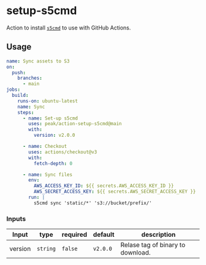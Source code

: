 # setup-s5cmd

Action to install [`s5cmd`](https://github.com/peak/s5cmd) to use with GitHub Actions.

## Usage

```yml
name: Sync assets to S3
on:
  push:
    branches:
      - main
jobs:
  build:
    runs-on: ubuntu-latest
    name: Sync
    steps:
      - name: Set-up s5cmd
        uses: peak/action-setup-s5cmd@main
        with:
          version: v2.0.0

      - name: Checkout
        uses: actions/checkout@v3
        with:
          fetch-depth: 0

      - name: Sync files
        env:
          AWS_ACCESS_KEY_ID: ${{ secrets.AWS_ACCESS_KEY_ID }}
          AWS_SECRET_ACCESS_KEY: ${{ secrets.AWS_SECRET_ACCESS_KEY }}
        run: | 
          s5cmd sync 'static/*' 's3://bucket/prefix/'
```

### Inputs

| Input   | type     | required | default  | description                       |
| ------- | ---      | -------- | -------  | -----------                       |
| version | `string` | `false`  | `v2.0.0` | Relase tag of binary to download. |

